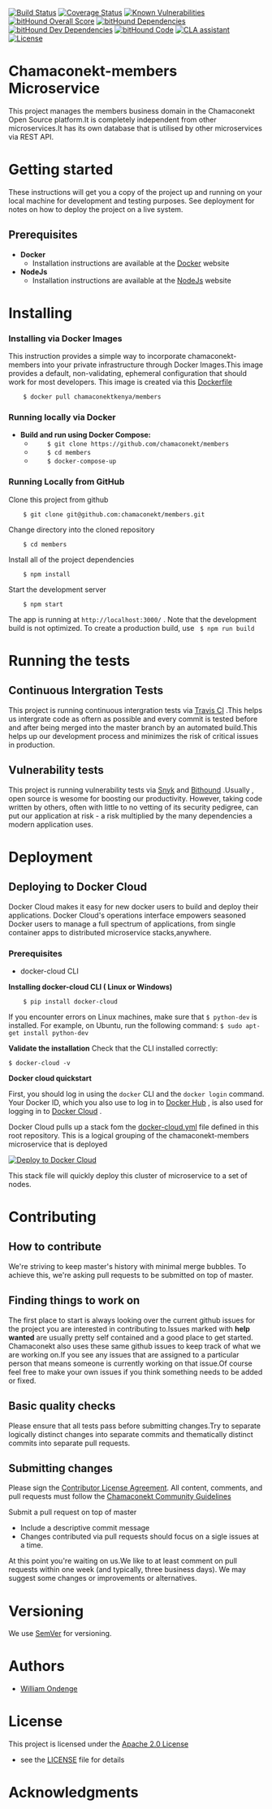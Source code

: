 

[![Build Status](https://travis-ci.org/chamaconekt/members.svg?branch=master)](https://travis-ci.org/chamaconekt/members) [![Coverage Status](https://coveralls.io/repos/github/chamaconekt/members/badge.svg?branch=master)](https://coveralls.io/github/chamaconekt/members?branch=master) [![Known Vulnerabilities](https://snyk.io/test/github/chamaconekt/members/badge.svg)](https://snyk.io/test/github/chamaconekt/members) [![bitHound Overall Score](https://www.bithound.io/github/chamaconekt/members/badges/score.svg)](https://www.bithound.io/github/chamaconekt/members) [![bitHound Dependencies](https://www.bithound.io/github/chamaconekt/members/badges/dependencies.svg)](https://www.bithound.io/github/chamaconekt/members/master/dependencies/npm) [![bitHound Dev Dependencies](https://www.bithound.io/github/chamaconekt/members/badges/devDependencies.svg)](https://www.bithound.io/github/chamaconekt/members/master/dependencies/npm) [![bitHound Code](https://www.bithound.io/github/chamaconekt/members/badges/code.svg)](https://www.bithound.io/github/chamaconekt/members) [![CLA assistant](https://cla-assistant.io/readme/badge/chamaconekt/members)](https://cla-assistant.io/chamaconekt/members) [![License](https://img.shields.io/badge/License-Apache%202.0-blue.svg)](https://opensource.org/licenses/Apache-2.0)

# Chamaconekt-members Microservice 
This project manages the members business domain in the Chamaconekt Open Source platform.It is completely independent 
from other microservices.It has its own database that is utilised by other microservices via REST API.

# Getting started 
These instructions will get you a copy of the project up and running on your local machine for development and testing purposes. 
See deployment for notes on how to deploy the project on a live system.

## Prerequisites
- **Docker**
  - Installation instructions are available at the [Docker](https://www.docker.com/) website 
- **NodeJs**
  - Installation instructions are available at the [NodeJs](https://nodejs.org/) website 


# Installing

### Installing via Docker Images 
This instruction provides a simple way to incorporate chamaconekt-members into your private infrastructure through 
Docker Images.This image provides a default, non-validating, ephemeral configuration that should work for most developers.
This image is created via this [Dockerfile](https://github.com/chamaconekt/members/blob/master/Dockerfile)

```     $ docker pull chamaconektkenya/members       ```

### Running locally via Docker 
- **Build and run using Docker Compose:**
  - ```     $ git clone https://github.com/chamaconekt/members          ```
  - ```     $ cd members           ```
  - ```     $ docker-compose-up       ```


### Running Locally from GitHub

Clone this project from github 

```     $ git clone git@github.com:chamaconekt/members.git       ```

Change directory into the cloned repository 

```     $ cd members     ```

Install all of the project dependencies

```     $ npm install       ```

Start the development server

```     $ npm start         ```

The app is running at ``` http://localhost:3000/ ``` . Note that the development build is not optimized. To create a 
production build, use ```  $ npm run build     ```


# Running the tests

## Continuous Intergration Tests 
This project is running continuous intergration tests via [Travis CI](https://travis-ci.org) .This helps us intergrate code as oftern 
as possible and every commit is tested before and after being merged into the master branch by an automated build.This helps up our 
development process and minimizes the risk of critical issues in production.


## Vulnerability tests
This project is running vulnerability tests via [Snyk](https://snyk.io) and [Bithound](https://www.bithound.io) .Usually , open source is 
wesome for boosting our productivity. However, taking code written by others, often with little to no vetting of its security pedigree, 
can put our application at risk - a risk multiplied by the many dependencies a modern application uses. 


# Deployment

## Deploying to Docker Cloud
Docker Cloud makes it easy for new docker users to build and deploy their applications. Docker Cloud's operations
interface empowers seasoned Docker users to manage a full spectrum of applications, from single container apps to
distributed microservice stacks,anywhere.

### Prerequisites
-  docker-cloud CLI

__Installing  docker-cloud CLI ( Linux or Windows)__

```     $ pip install docker-cloud       ```

If you encounter errors on Linux machines, make sure that ``` $ python-dev ``` is installed. For example, on Ubuntu, run the 
following command: ``` $ sudo apt-get install python-dev ```

__Validate the installation__
Check that the CLI installed correctly:

``` $ docker-cloud -v   ```

__Docker cloud quickstart__

First, you should log in using the ``` docker ``` CLI and the ``` docker login ``` command. Your Docker ID, which you also use to log 
in to [Docker Hub](https://hub.docker.com/) , is also used for logging in to [Docker Cloud](https://cloud.docker.com/) .

Docker Cloud pulls up a stack fom the [docker-cloud.yml](https://github.com/chamaconekt/members/blob/master/docker-cloud.yml) 
file defined in this root repository. This is a logical grouping of the chamaconekt-members microservice that is 
deployed

[![Deploy to Docker Cloud](https://files.cloud.docker.com/images/deploy-to-dockercloud.svg)](https://cloud.docker.com/stack/deploy/)

This stack file will quickly deploy this cluster of microservice to a set of nodes.

# Contributing 

## How to contribute
We're striving to keep master's history with minimal merge bubbles. To achieve this, we're asking pull requests to be submitted 
on top of master.

## Finding things to work on
The first place to start is always looking over the current github issues for the project you are interested in contributing to.Issues 
marked with __help wanted__ are usually pretty self contained and a good place to get started. Chamaconekt also uses these same github 
issues to keep track of what we are working on.If you see any issues that are assigned to a particular person that means someone is 
currently working on that issue.Of course feel free to make your own issues if you think something needs to be added or fixed.


## Basic quality checks
Please ensure that all tests pass before submitting changes.Try to separate logically distinct changes into separate commits and 
thematically distinct commits into separate pull requests.

## Submitting changes
Please sign the [Contributor License Agreement](http://bit.ly/2gtLB0J). All content, comments, and pull requests must follow the
[Chamaconekt Community Guidelines](https://github.com/chamaconekt/members/blob/master/GUIDELINES.md)

Submit a pull request on top of master
- Include a descriptive commit message
- Changes contributed via pull requests should focus on a sigle issues at a time.

At this point you're waiting on us.We like to at least comment on pull requests within one week (and typically, three business days).
We may suggest some changes or improvements or alternatives.

# Versioning
We use [SemVer](http://semver.org/) for versioning.

# Authors
- [William Ondenge](https://github.com/wondenge)

# License
This project is licensed under the [Apache 2.0 License](https://www.apache.org/licenses/) 
- see the [LICENSE](https://github.com/chamaconekt/members/blob/master/LICENSE) file for details

# Acknowledgments
